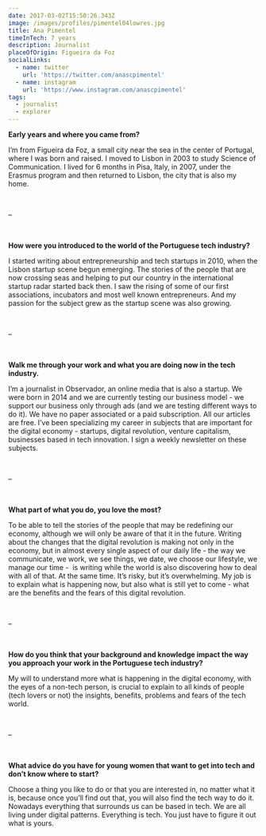 ```yaml
---
date: 2017-03-02T15:50:26.343Z
image: /images/profiles/pimentel04lowres.jpg
title: Ana Pimentel
timeInTech: 7 years
description: Journalist
placeOfOrigin: Figueira da Foz
socialLinks:
  - name: twitter
    url: 'https://twitter.com/anascpimentel'
  - name: instagram
    url: 'https://www.instagram.com/anascpimentel'
tags:
  - journalist
  - explorer
---
```


**Early years and
where you came from?**

I’m from Figueira
da Foz, a small city near the sea in the center of Portugal, where I was born
and raised. I moved to Lisbon in 2003 to study Science of Communication. I
lived for 6 months in Pisa, Italy, in 2007, under the Erasmus program and then
returned to Lisbon, the city that is also my home.

 

–

 

**How were you
introduced to the world of the Portuguese tech industry?**

I started writing
about entrepreneurship and tech startups in 2010, when the Lisbon startup scene
begun emerging. The stories of the people that are now crossing seas and
helping to put our country in the international startup radar started back
then. I saw the rising of some of our first associations, incubators and most
well known entrepreneurs. And my passion for the subject grew as the startup
scene was also growing.

 

–

 

**Walk me through
your work and what you are doing now in the tech industry.**

I’m a journalist
in Observador, an online media that is also a startup. We were born in 2014 and
we are currently testing our business model - we support our business only
through ads (and we are testing different ways to do it). We have no paper
associated or a paid subscription. All our articles are free. I’ve been
specializing my career in subjects that are important for the digital economy -
startups, digital revolution, venture capitalism, businesses based in tech
innovation. I sign a weekly newsletter on these subjects.

 

–

 

**What part of what
you do, you love the most?**

To be able to
tell the stories of the people that may be redefining our economy, although we
will only be aware of that it in the future. Writing about the changes that the
digital revolution is making not only in the economy, but in almost every
single aspect of our daily life - the way we communicate, we work, we see things,
we date, we choose our lifestyle, we manage our time -  is writing while the world is also
discovering how to deal with all of that. At the same time. It’s risky, but
it’s overwhelming. My job is to explain what is happening now, but also what is
still yet to come - what are the benefits and the fears of this digital
revolution.

 

–

 

**How do you think
that your background and knowledge impact the way you approach your work in the
Portuguese tech industry?**

My will to
understand more what is happening in the digital economy, with the eyes of a
non-tech person, is crucial to explain to all kinds of people (tech lovers or
not) the insights, benefits, problems and fears of the tech world.

 

–

 

**What advice do
you have for young women that want to get into tech and don’t know where to
start?**

Choose a thing
you like to do or that you are interested in, no matter what it is, because
once you’ll find out that, you will also find the tech way to do it. Nowadays
everything that surrounds us can be based in tech. We are all living under
digital patterns. Everything is tech. You just have to figure it out what is
yours.